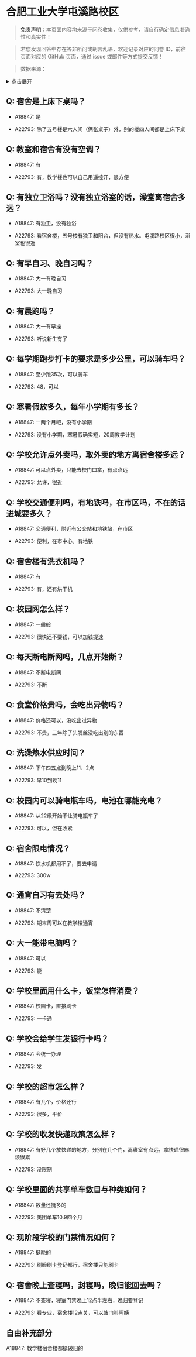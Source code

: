 # 合肥工业大学屯溪路校区

> [免责声明](https://colleges.chat/#_3)：本页面内容均来源于问卷收集，仅供参考，请自行确定信息准确性和真实性！

> 若您发现回答中存在答非所问或胡言乱语，欢迎记录对应的问卷 ID，前往页面对应的 GitHub 页面，通过 issue 或邮件等方式提交反馈！

> 数据来源：

<details><summary>点击展开</summary>
<ul>
<li>A18847: 匿名 (2023 年 06 月)</li>
<li>A22793: 匿名 (2024 年 06 月)</li>
</ul>
</details>

## Q: 宿舍是上床下桌吗？

- A18847: 是

- A22793: 除了五号楼是六人间（俩张桌子）外，别的楼四人间都是上床下桌

## Q: 教室和宿舍有没有空调？

- A18847: 有

- A22793: 有，教学楼也可以自己用遥控开，很方便

## Q: 有独立卫浴吗？没有独立浴室的话，澡堂离宿舍多远？

- A18847: 有独卫，没有独浴

- A22793: 看宿舍楼，五号楼有独卫和阳台，但没有热水。屯溪路校区很小，浴室也很近

## Q: 有早自习、晚自习吗？

- A18847: 大一有晚自习

- A22793: 大一晚自习

## Q: 有晨跑吗？

- A18847: 大一有早操

- A22793: 听说新生有了

## Q: 每学期跑步打卡的要求是多少公里，可以骑车吗？

- A18847: 至少跑35次，可以骑车

- A22793: 48，可以

## Q: 寒暑假放多久，每年小学期有多长？

- A18847: 一两个月吧，没有小学期

- A22793: 没有小学期，寒暑假确实短，20周教学计划

## Q: 学校允许点外卖吗，取外卖的地方离宿舍楼多远？

- A18847: 可以点外卖，只能去校门口拿，有点点远

- A22793: 允许，很近

## Q: 学校交通便利吗，有地铁吗，在市区吗，不在的话进城要多久？

- A18847: 交通便利，附近有公交站和地铁站，在市区

- A22793: 便利，在市中心，有地铁

## Q: 宿舍楼有洗衣机吗？

- A18847: 有

- A22793: 有，还有烘干机

## Q: 校园网怎么样？

- A18847: 一般般

- A22793: 很快还不要钱，可以加钱提速

## Q: 每天断电断网吗，几点开始断？

- A18847: 不断电断网

- A22793: 不断

## Q: 食堂价格贵吗，会吃出异物吗？

- A18847: 价格还可以，没吃出过异物

- A22793: 不贵，三年除了头发丝没吃出别的东西

## Q: 洗澡热水供应时间？

- A18847: 下午四五点到晚上11、2点

- A22793: 早10到晚11

## Q: 校园内可以骑电瓶车吗，电池在哪能充电？

- A18847: 从22级开始不让骑电瓶车了

- A22793: 可以，但在收紧

## Q: 宿舍限电情况？

- A18847: 饮水机都用不了，要去申请

- A22793: 300w

## Q: 通宵自习有去处吗？

- A18847: 不清楚

- A22793: 期末周可以在教学楼通宵

## Q: 大一能带电脑吗？

- A18847: 可以

- A22793: 能

## Q: 学校里面用什么卡，饭堂怎样消费？

- A18847: 校园卡，直接刷卡

- A22793: 一卡通

## Q: 学校会给学生发银行卡吗？

- A18847: 会统一办理

- A22793: 发

## Q: 学校的超市怎么样？

- A18847: 有几个，价格还行

- A22793: 很多，平价

## Q: 学校的收发快递政策怎么样？

- A18847: 有好几个放快递的地方，分别在几个门，离寝室有点远，拿快递很麻烦很累

- A22793: 没限制

## Q: 学校里面的共享单车数目与种类如何？

- A18847: 数量还挺多的

- A22793: 美团单车10.9四个月

## Q: 现阶段学校的门禁情况如何？

- A18847: 挺晚的

- A22793: 刷脸刷卡登记都行，宿舍楼只能刷卡

## Q: 宿舍晚上查寝吗，封寝吗，晚归能回去吗？

- A18847: 不查寝，寝室门禁晚上12点半左右，晚归要登记

- A22793: 看专业，宿舍楼12点关，可以敲门叫阿姨

## 自由补充部分

A18847: 教学楼宿舍楼都挺破旧的